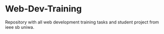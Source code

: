 # Web-Dev-Training
Repository with all web development training tasks and student project from ieee sb uniwa.
